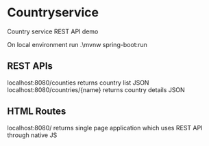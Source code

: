 # Countryservice
Country service REST API demo

On local environment run .\mvnw spring-boot:run

## REST APIs

localhost:8080/counties returns country list JSON
localhost:8080/countries/{name} returns country details JSON

## HTML Routes
localhost:8080/ returns single page application which uses REST API through native JS
